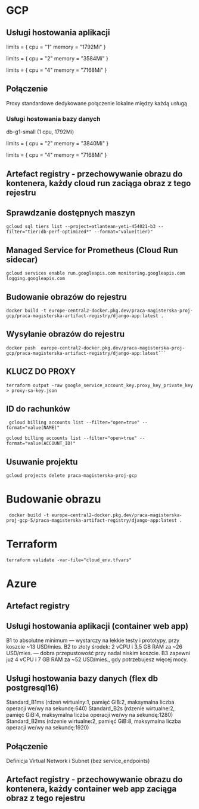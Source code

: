 # GCP

## Usługi hostowania aplikacji

limits = {
cpu = "1"
memory = "1792Mi"
}

limits = {
cpu = "2"
memory = "3584Mi"
}

limits = {
cpu = "4"
memory = "7168Mi"
}

## Połączenie

Proxy standardowe dedykowane połączenie lokalne między każdą usługą

### Usługi hostowania bazy danych

db-g1-small (1 cpu, 1792Mi)

limits = {
cpu = "2"
memory = "3840Mi"
}

limits = {
cpu = "4"
memory = "7168Mi"
}

## Artefact registry - przechowywanie obrazu do kontenera, każdy cloud run zaciąga obraz z tego rejestru

## Sprawdzanie dostępnych maszyn

```
gcloud sql tiers list --project=atlantean-yeti-454021-b3 --filter="tier:db-perf-optimized*" --format="value(tier)"
```

## Managed Service for Prometheus (Cloud Run sidecar)

```
gcloud services enable run.googleapis.com monitoring.googleapis.com logging.googleapis.com
```

## Budowanie obrazów do rejestru

```
docker build -t europe-central2-docker.pkg.dev/praca-magisterska-proj-gcp/praca-magisterska-artifact-registry/django-app:latest .
```

## Wysyłanie obrazów do rejestru

````
docker push  europe-central2-docker.pkg.dev/praca-magisterska-proj-gcp/praca-magisterska-artifact-registry/django-app:latest```
````

## KLUCZ DO PROXY

```
terraform output -raw google_service_account_key.proxy_key_private_key > proxy-sa-key.json
```

## ID do rachunków

```
 gcloud billing accounts list --filter="open=true" --format="value(NAME)"
```

```
gcloud billing accounts list --filter="open=true" --format="value(ACCOUNT_ID)"
```

## Usuwanie projektu

```
gcloud projects delete praca-magisterska-proj-gcp
```

# Budowanie obrazu

` docker build -t europe-central2-docker.pkg.dev/praca-magisterska-proj-gcp-5/praca-magisterska-artifact-registry/django-app:latest .`

# Terraform

```
terraform validate -var-file="cloud_env.tfvars"
```
# Azure

## Artefact registry

## Usługi hostowania aplikacji (container web app)
B1 to absolutne minimum — wystarczy na lekkie testy i prototypy, przy koszcie ~13 USD/mies.
B2 to złoty środek: 2 vCPU i 3,5 GB RAM za ~26 USD/mies. — dobra przepustowość przy nadal niskim koszcie.
B3 zapewni już 4 vCPU i 7 GB RAM za ~52 USD/mies., gdy potrzebujesz więcej mocy.

## Usługi hostowania bazy danych (flex db postgresql16)
Standard_B1ms (rdzeń wirtualny:1, pamięć GiB:2, maksymalna liczba operacji we/wy na sekundę:640)
Standard_B2s (rdzenie wirtualne:2, pamięć GiB:4, maksymalna liczba operacji we/wy na sekundę:1280)
Standard_B2ms (rdzenie wirtualne:2, pamięć GiB:8, maksymalna liczba operacji we/wy na sekundę:1920)

## Połączenie

Definicja Virtual Network i Subnet (bez service_endpoints)

## Artefact registry - przechowywanie obrazu do kontenera, każdy container web app zaciąga obraz z tego rejestru
